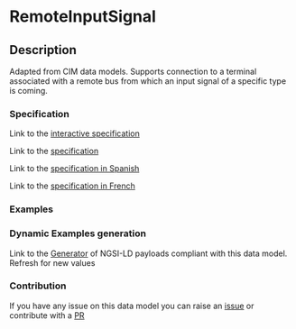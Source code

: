 # RemoteInputSignal

## Description 

Adapted from CIM data models. Supports connection to a terminal associated with a remote bus from which an input signal of a specific type is coming.
### Specification

Link to the [interactive specification](https://swagger.lab.fiware.org/?url=https://smart-data-models.github.io/dataModel.EnergyCIM/RemoteInputSignal/swagger.yaml)

Link to the [specification](https://smart-data-models.github.io/dataModel.EnergyCIM/RemoteInputSignal/doc/spec.md)

Link to the [specification in Spanish](https://smart-data-models.github.io/dataModel.EnergyCIM/RemoteInputSignal/doc/spec_ES.md)

Link to the [specification in French](https://smart-data-models.github.io/dataModel.EnergyCIM/RemoteInputSignal/doc/spec_FR.md)
### Examples
### Dynamic Examples generation

Link to the [Generator](https://smartdatamodels.org/extra/ngsi-ld_generator_v0.91.php?schemaUrl=https://raw.githubusercontent.com/smart-data-models/dataModel.EnergyCIM/master/RemoteInputSignal/schema.json&email=info@smartdatamodels.org) of NGSI-LD payloads compliant with this data model. Refresh for new values
### Contribution

 If you have any issue on this data model you can raise an [issue](https://github.com/smart-data-models/dataModel.EnergyCIM/issues)  or contribute with a [PR](https://github.com/smart-data-models/dataModel.EnergyCIM/pulls)